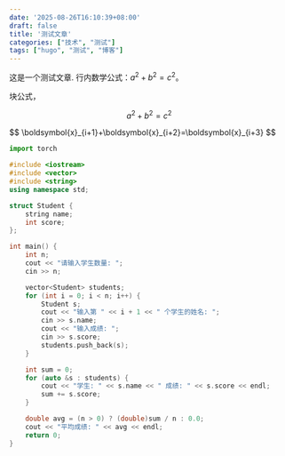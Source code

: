 ```yaml
---
date: '2025-08-26T16:10:39+08:00'
draft: false
title: '测试文章'
categories: ["技术", "测试"]
tags: ["hugo", "测试", "博客"]
---
```


这是一个测试文章.
行内数学公式：$a^2 + b^2 = c^2$。

块公式，

$$
a^2 + b^2 = c^2
$$

<div>
$$
\boldsymbol{x}_{i+1}+\boldsymbol{x}_{i+2}=\boldsymbol{x}_{i+3}
$$
</div>

```python
import torch
```
```cpp
#include <iostream>
#include <vector>
#include <string>
using namespace std;

struct Student {
    string name;
    int score;
};

int main() {
    int n;
    cout << "请输入学生数量: ";
    cin >> n;

    vector<Student> students;
    for (int i = 0; i < n; i++) {
        Student s;
        cout << "输入第 " << i + 1 << " 个学生的姓名: ";
        cin >> s.name;
        cout << "输入成绩: ";
        cin >> s.score;
        students.push_back(s);
    }

    int sum = 0;
    for (auto &s : students) {
        cout << "学生: " << s.name << " 成绩: " << s.score << endl;
        sum += s.score;
    }

    double avg = (n > 0) ? (double)sum / n : 0.0;
    cout << "平均成绩: " << avg << endl;
    return 0;
}

```